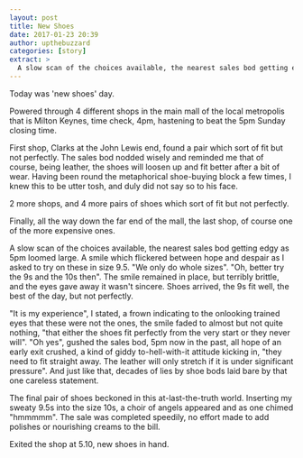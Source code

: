 ```yaml
---
layout: post
title: New Shoes
date: 2017-01-23 20:39
author: upthebuzzard
categories: [story]
extract: >
  A slow scan of the choices available, the nearest sales bod getting edgy as 5pm loomed large. A smile which flickered between hope and despair as I asked to try on these in size 9.5
---
```

Today was 'new shoes' day.

Powered through 4 different shops in the main mall of the local metropolis that is Milton Keynes, time check, 4pm, hastening to beat the 5pm Sunday closing time.

First shop, Clarks at the John Lewis end, found a pair which sort of fit but not perfectly. The sales bod nodded wisely and reminded me that of course, being leather, the shoes will loosen up and fit better after a bit of wear. Having been round the metaphorical shoe-buying block a few <span class="text_exposed_show">times, I knew this to be utter tosh, and duly did not say so to his face.

2 more shops, and 4 more pairs of shoes which sort of fit but not perfectly.

Finally, all the way down the far end of the mall, the last shop, of course one of the more expensive ones.

A slow scan of the choices available, the nearest sales bod getting edgy as 5pm loomed large. A smile which flickered between hope and despair as I asked to try on these in size 9.5. "We only do whole sizes". "Oh, better try the 9s and the 10s then". The smile remained in place, but terribly brittle, and the eyes gave away it wasn't sincere. Shoes arrived, the 9s fit well, the best of the day, but not perfectly.

"It is my experience", I stated, a frown indicating to the onlooking trained eyes that these were not the ones, the smile faded to almost but not quite nothing, "that either the shoes fit perfectly from the very start or they never will". "Oh yes", gushed the sales bod, 5pm now in the past, all hope of an early exit crushed, a kind of giddy to-hell-with-it attitude kicking in, "they need to fit straight away. The leather will only stretch if it is under significant pressure". And just like that, decades of lies by shoe bods laid bare by that one careless statement.

The final pair of shoes beckoned in this at-last-the-truth world. Inserting my sweaty 9.5s into the size 10s, a choir of angels appeared and as one chimed "hmmmmm". The sale was completed speedily, no effort made to add polishes or nourishing creams to the bill.

Exited the shop at 5.10, new shoes in hand.
